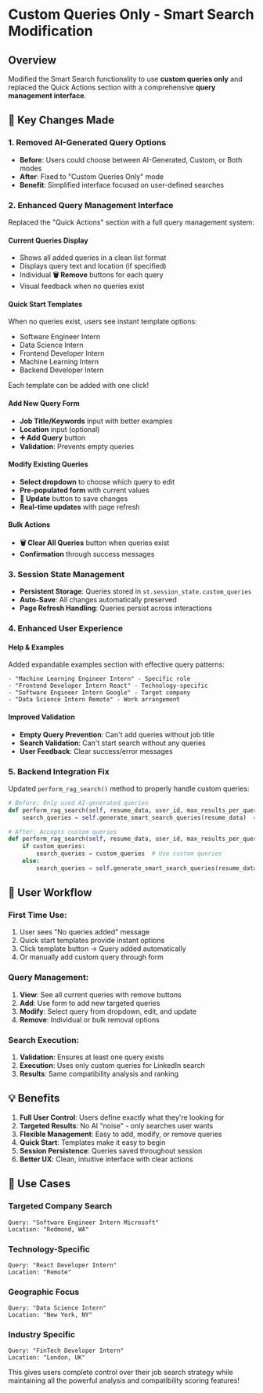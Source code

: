 # Custom Queries Only - Smart Search Modification

## Overview
Modified the Smart Search functionality to use **custom queries only** and replaced the Quick Actions section with a comprehensive **query management interface**.

## 🎯 **Key Changes Made**

### 1. **Removed AI-Generated Query Options**
- **Before**: Users could choose between AI-Generated, Custom, or Both modes
- **After**: Fixed to "Custom Queries Only" mode
- **Benefit**: Simplified interface focused on user-defined searches

### 2. **Enhanced Query Management Interface**
Replaced the "Quick Actions" section with a full query management system:

#### **Current Queries Display**
- Shows all added queries in a clean list format
- Displays query text and location (if specified)
- Individual **🗑️ Remove** buttons for each query
- Visual feedback when no queries exist

#### **Quick Start Templates** 
When no queries exist, users see instant template options:
- Software Engineer Intern
- Data Science Intern  
- Frontend Developer Intern
- Machine Learning Intern
- Backend Developer Intern

Each template can be added with one click!

#### **Add New Query Form**
- **Job Title/Keywords** input with better examples
- **Location** input (optional)
- **➕ Add Query** button
- **Validation**: Prevents empty queries

#### **Modify Existing Queries**
- **Select dropdown** to choose which query to edit
- **Pre-populated form** with current values
- **💾 Update** button to save changes
- **Real-time updates** with page refresh

#### **Bulk Actions**
- **🗑️ Clear All Queries** button when queries exist
- **Confirmation** through success messages

### 3. **Session State Management**
- **Persistent Storage**: Queries stored in `st.session_state.custom_queries`
- **Auto-Save**: All changes automatically preserved
- **Page Refresh Handling**: Queries persist across interactions

### 4. **Enhanced User Experience**

#### **Help & Examples**
Added expandable examples section with effective query patterns:
```
- "Machine Learning Engineer Intern" - Specific role
- "Frontend Developer Intern React" - Technology-specific  
- "Software Engineer Intern Google" - Target company
- "Data Science Intern Remote" - Work arrangement
```

#### **Improved Validation**
- **Empty Query Prevention**: Can't add queries without job title
- **Search Validation**: Can't start search without any queries
- **User Feedback**: Clear success/error messages

### 5. **Backend Integration Fix**
Updated `perform_rag_search()` method to properly handle custom queries:

```python
# Before: Only used AI-generated queries
def perform_rag_search(self, resume_data, user_id, max_results_per_query=20):
    search_queries = self.generate_smart_search_queries(resume_data)  # Fixed AI only

# After: Accepts custom queries  
def perform_rag_search(self, resume_data, user_id, max_results_per_query=20, custom_queries=None):
    if custom_queries:
        search_queries = custom_queries  # Use custom queries
    else:
        search_queries = self.generate_smart_search_queries(resume_data)  # Fallback
```

## 🚀 **User Workflow**

### **First Time Use:**
1. User sees "No queries added" message
2. Quick start templates provide instant options
3. Click template button → Query added automatically
4. Or manually add custom query through form

### **Query Management:**
1. **View**: See all current queries with remove buttons
2. **Add**: Use form to add new targeted queries  
3. **Modify**: Select query from dropdown, edit, and update
4. **Remove**: Individual or bulk removal options

### **Search Execution:**
1. **Validation**: Ensures at least one query exists
2. **Execution**: Uses only custom queries for LinkedIn search
3. **Results**: Same compatibility analysis and ranking

## 💡 **Benefits**

1. **Full User Control**: Users define exactly what they're looking for
2. **Targeted Results**: No AI "noise" - only searches user wants
3. **Flexible Management**: Easy to add, modify, or remove queries
4. **Quick Start**: Templates make it easy to begin
5. **Session Persistence**: Queries saved throughout session
6. **Better UX**: Clean, intuitive interface with clear actions

## 🎯 **Use Cases**

### **Targeted Company Search**
```
Query: "Software Engineer Intern Microsoft"
Location: "Redmond, WA"
```

### **Technology-Specific**  
```
Query: "React Developer Intern"
Location: "Remote"
```

### **Geographic Focus**
```
Query: "Data Science Intern"
Location: "New York, NY"
```

### **Industry Specific**
```
Query: "FinTech Developer Intern"  
Location: "London, UK"
```

This gives users complete control over their job search strategy while maintaining all the powerful analysis and compatibility scoring features!